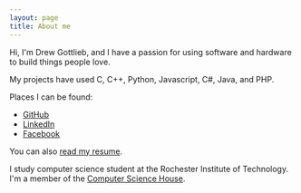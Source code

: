 ```yaml
---
layout: page
title: About me
---
```


Hi, I'm Drew Gottlieb, and I have a passion for using software and hardware to build things people love.

My projects have used C, C++, Python, Javascript, C#, Java, and PHP. 

Places I can be found:
- [GitHub](https://github.com/dag10)
- [LinkedIn](www.linkedin.com/in/drewgottlieb)
- [Facebook](http://facebook.com/drew.gottlieb)

You can also [read my resume](/resume.pdf).

I study computer science student at the Rochester Institute
of Technology. I'm a member of the [Computer Science House](http://csh.rit.edu).

